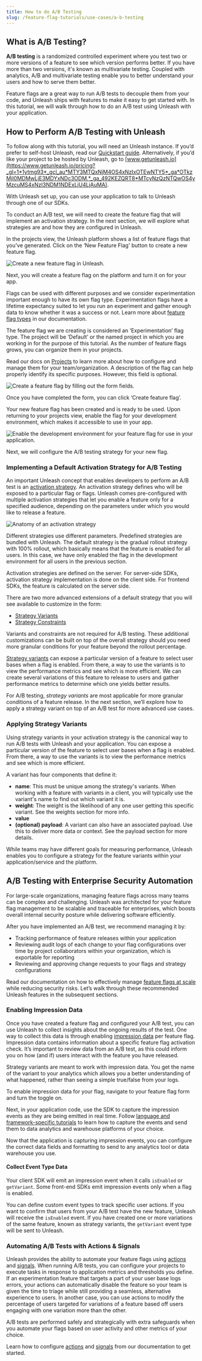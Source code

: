 ```yaml
---
title: How to do A/B Testing
slug: /feature-flag-tutorials/use-cases/a-b-testing
---
```


## What is A/B Testing?

**A/B testing** is a randomized controlled experiment where you test two or more versions of a feature to see which version performs better. If you have more than two versions, it's known as multivariate testing. Coupled with analytics, A/B and multivariate testing enable you to better understand your users and how to serve them better.

Feature flags are a great way to run A/B tests to decouple them from your code, and Unleash ships with features to make it easy to get started with. In this tutorial, we will walk through how to do an A/B test using Unleash with your application.

## How to Perform A/B Testing with Unleash

To follow along with this tutorial, you will need an Unleash instance. If you’d prefer to self-host Unleash, read our [Quickstart guide](/quickstart). Alternatively, if you’d like your project to be hosted by Unleash, go to [www.getunleash.io](https://www.getunleash.io/pricing?_gl=1*1ytmg93*_gcl_au*MTY3MTQxNjM4OS4xNzIxOTEwNTY5*_ga*OTkzMjI0MDMwLjE3MDYxNDc3ODM.*_ga_492KEZQRT8*MTcyNzQzNTQwOS4yMzcuMS4xNzI3NDM1NDExLjU4LjAuMA).

With Unleash set up, you can use your application to talk to Unleash through one of our SDKs.

To conduct an A/B test, we will need to create the feature flag that will implement an activation strategy. In the next section, we will explore what strategies are and how they are configured in Unleash.

In the projects view, the Unleash platform shows a list of feature flags that you’ve generated. Click on the ‘New Feature Flag' button to create a new feature flag.

![Create a new feature flag in Unleash.](/img/react-tutorial-create-new-flag.png)

Next, you will create a feature flag on the platform and turn it on for your app.

Flags can be used with different purposes and we consider experimentation important enough to have its own flag type. Experimentation flags have a lifetime expectancy suited to let you run an experiment and gather enough data to know whether it was a success or not. Learn more about [feature flag types](/reference/feature-toggles#feature-flag-types) in our documentation.

The feature flag we are creating is considered an ‘Experimentation’ flag type. The project will be ‘Default’ or the named project in which you are working in for the purpose of this tutorial. As the number of feature flags grows, you can organize them in your projects.

Read our docs on [Projects](/reference/projects) to learn more about how to configure and manage them for your team/organization. A description of the flag can help properly identify its specific purposes. However, this field is optional.

![Create a feature flag by filling out the form fields.](/img/react-tutorial-create-flag-form.png)

Once you have completed the form, you can click ‘Create feature flag’.

Your new feature flag has been created and is ready to be used. Upon returning to your projects view, enable the flag for your development environment, which makes it accessible to use in your app.

![Enable the development environment for your feature flag for use in your application.](/img/tutorial-enable-dev-env.png)

Next, we will configure the A/B testing strategy for your new flag.

### Implementing a Default Activation Strategy for A/B Testing

An important Unleash concept that enables developers to perform an A/B test is an [activation strategy](/reference/activation-strategies). An activation strategy defines who will be exposed to a particular flag or flags. Unleash comes pre-configured with multiple activation strategies that let you enable a feature only for a specified audience, depending on the parameters under which you would like to release a feature.

![Anatomy of an activation strategy](/img/anatomy-of-unleash-strategy.png)

Different strategies use different parameters. Predefined strategies are bundled with Unleash. The default strategy is the gradual rollout strategy with 100% rollout, which basically means that the feature is enabled for all users. In this case, we have only enabled the flag in the development environment for all users in the previous section.

Activation strategies are defined on the server. For server-side SDKs, activation strategy implementation is done on the client side. For frontend SDKs, the feature is calculated on the server side.

There are two more advanced extensions of a default strategy that you will see available to customize in the form:

-   [Strategy Variants](/reference/strategy-variants)
-   [Strategy Constraints](/reference/strategy-constraints)

Variants and constraints are not required for A/B testing. These additional customizations can be built on top of the overall strategy should you need more granular conditions for your feature beyond the rollout percentage.

[Strategy variants](/reference/strategy-variants) can expose a particular version of a feature to select user bases when a flag is enabled. From there, a way to use the variants is to view the performance metrics and see which is more efficient. We can create several variations of this feature to release to users and gather performance metrics to determine which one yields better results.

For A/B testing, _strategy variants_ are most applicable for more granular conditions of a feature release. In the next section, we’ll explore how to apply a strategy variant on top of an A/B test for more advanced use cases.

### Applying Strategy Variants

Using strategy variants in your activation strategy is the canonical way to run A/B tests with Unleash and your application. You can expose a particular version of the feature to select user bases when a flag is enabled. From there, a way to use the variants is to view the performance metrics and see which is more efficient.

A variant has four components that define it:

-   **name**: This must be unique among the strategy's variants. When working with a feature with variants in a client, you will typically use the variant's name to find out which variant it is.
-   **weight**: The weight is the likelihood of any one user getting this specific variant. See the weights section for more info.
-   **value**
-   **(optional) payload**: A variant can also have an associated payload. Use this to deliver more data or context. See the payload section for more details.

While teams may have different goals for measuring performance, Unleash enables you to configure a strategy for the feature variants within your application/service and the platform.

## A/B Testing with Enterprise Security Automation

For large-scale organizations, managing feature flags across many teams can be complex and challenging. Unleash was architected for your feature flag management to be scalable and traceable for enterprises, which boosts overall internal security posture while delivering software efficiently.

After you have implemented an A/B test, we recommend managing it by:

-   Tracking performance of feature releases within your application
-   Reviewing audit logs of each change to your flag configurations over time by project collaborators within your organization, which is exportable for reporting
-   Reviewing and approving change requests to your flags and strategy configurations

Read our documentation on how to effectively manage [feature flags at scale](/topics/feature-flags/best-practices-using-feature-flags-at-scale) while reducing security risks. Let’s walk through these recommended Unleash features in the subsequent sections.

### Enabling Impression Data

Once you have created a feature flag and configured your A/B test, you can use Unleash to collect insights about the ongoing results of the test. One way to collect this data is through enabling [impression data](/reference/impression-data#impression-event-data) per feature flag. Impression data contains information about a specific feature flag activation check. It’s important to review data from an A/B test, as this could inform you on how (and if) users interact with the feature you have released.

Strategy variants are meant to work with impression data. You get the name of the variant to your analytics which allows you a better understanding of what happened, rather than seeing a simple true/false from your logs.

To enable impression data for your flag, navigate to your feature flag form and turn the toggle on.

Next, in your application code, use the SDK to capture the impression events as they are being emitted in real time. Follow [language and framework-specific tutorials](/languages-and-frameworks) to learn how to capture the events and send them to data analytics and warehouse platforms of your choice.

Now that the application is capturing impression events, you can configure the correct data fields and formatting to send to any analytics tool or data warehouse you use.

#### Collect Event Type Data

Your client SDK will emit an impression event when it calls `isEnabled` or `getVariant`. Some front-end SDKs emit impression events only when a flag is enabled.

You can define custom event types to track specific user actions. If you want to confirm that users from your A/B test have the new feature, Unleash will receive the `isEnabled` event. If you have created one or more variations of the same feature, known as strategy variants, the `getVariant` event type will be sent to Unleash.

### Automating A/B Tests with Actions & Signals

Unleash provides the ability to automate your feature flags using [actions](/reference/actions) and [signals](/reference/signals). When running A/B tests, you can configure your projects to execute tasks in response to application metrics and thresholds you define. If an experimentation feature that targets a part of your user base logs errors, your actions can automatically disable the feature so your team is given the time to triage while still providing a seamless, alternative experience to users. In another case, you can use actions to modify the percentage of users targeted for variations of a feature based off users engaging with one variation more than the other.

A/B tests are performed safely and strategically with extra safeguards when you automate your flags based on user activity and other metrics of your choice.

Learn how to configure [actions](/reference/actions) and [signals](/reference/signals) from our documentation to get started.
